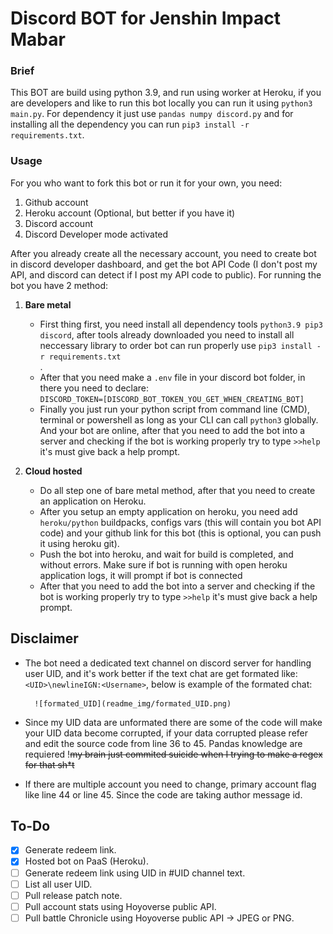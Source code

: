 # Discord BOT for Jenshin Impact Mabar

### Brief
This BOT are build using python 3.9, and run using worker at Heroku, if you are developers and like to run this bot locally you can run it using `python3 main.py`. For dependency it just use `pandas numpy discord.py` and for installing all the dependency you can run `pip3 install -r requirements.txt`.

### Usage
For you who want to fork this bot or run it for your own, you need:
1. Github account
2. Heroku account (Optional, but better if you have it)
3. Discord account
4. Discord Developer mode activated

After you already create all the necessary account, you need to create bot in discord developer dashboard, and get the bot API Code (I don't post my API, and discord can detect if I post my API code to public). For running the bot you have 2 method:

1. **Bare metal**
    - First thing first, you need install all dependency tools `python3.9 pip3 discord`, after tools already downloaded you need to install all neccessary library to order bot can run properly use `pip3 install -r requirements.txt`</br>.
    - After that you need make a `.env` file in your discord bot folder, in there you need to declare:</br>
        `DISCORD_TOKEN=[DISCORD_BOT_TOKEN_YOU_GET_WHEN_CREATING_BOT]`</br>
    - Finally you just run your python script from command line (CMD), terminal or powershell as long as your CLI can call `python3` globally. And your bot are online, after that you need to add the bot into a server and checking if the bot is working properly try to type `>>help` it's must give back a help prompt.

2. **Cloud hosted**
    - Do all step one of bare metal method, after that you need to create an application on Heroku.
    - After you setup an empty application on heroku, you need add `heroku/python` buildpacks, configs vars (this will contain you bot API code) and your github link for this bot (this is optional, you can push it using heroku git).
    - Push the bot into heroku, and wait for build is completed, and without errors. Make sure if bot is running with open heroku application logs, it will prompt if bot is connected
    - After that you need to add the bot into a server and checking if the bot is working properly try to type `>>help` it's must give back a help prompt.

## Disclaimer
- The bot need a dedicated text channel on discord server for handling user UID, and it's work better if the text chat are get formated like: `<UID>\newlineIGN:<Username>`, below is example of the formated chat:

        ![formated_UID](readme_img/formated_UID.png)

- Since my UID data are unformated there are some of the code will make your UID data become corrupted, if your data corrupted please refer and edit the source code from line 36 to 45. Pandas knowledge are requiered !~~my brain just commited suicide when I trying to make a regex for that sh*t~~
- If there are multiple account you need to change, primary account flag like line 44 or line 45. Since the code are taking author message id.

## To-Do
- [x] Generate redeem link.
- [x] Hosted bot on PaaS (Heroku).
- [ ] Generate redeem link using UID in #UID channel text.
- [ ] List all user UID.
- [ ] Pull release patch note.
- [ ] Pull account stats using Hoyoverse public API.
- [ ] Pull battle Chronicle using Hoyoverse public API -> JPEG or PNG.
